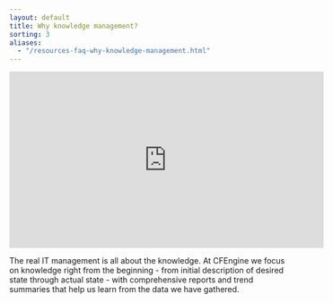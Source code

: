 ```yaml
---
layout: default
title: Why knowledge management?
sorting: 3
aliases:
  - "/resources-faq-why-knowledge-management.html"
---
```


<iframe width="560" height="315" src="https://www.youtube.com/embed/kL6ztUhNLwA" frameborder="0" allow="accelerometer; autoplay; clipboard-write; encrypted-media; gyroscope; picture-in-picture" allowfullscreen></iframe>

The real IT management is all about the knowledge. At CFEngine we focus on knowledge right from the beginning - from initial description of desired state through actual state - with comprehensive reports and trend summaries that help us learn from the data we have gathered.
